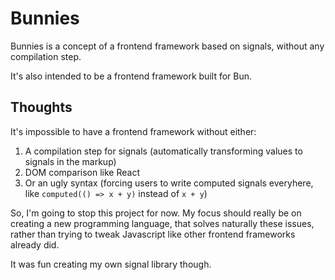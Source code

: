 # Bunnies

Bunnies is a concept of a frontend framework based on signals, without any compilation step.

It's also intended to be a frontend framework built for Bun.

## Thoughts

It's impossible to have a frontend framework without either:
1. A compilation step for signals (automatically transforming values to signals in the markup)
2. DOM comparison like React
3. Or an ugly syntax (forcing users to write computed signals everyhere, like `computed(() => x + y)` instead of `x + y`)

So, I'm going to stop this project for now. My focus should really be on creating a new programming language, that solves naturally these issues, rather than trying to tweak Javascript like other frontend frameworks already did.

It was fun creating my own signal library though.
